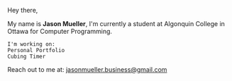 Hey there,

  My name is <b>Jason Mueller</b>,
    I'm currently a student at Algonquin College in Ottawa for Computer Programming.
    
    I'm working on:
    Personal Portfolio
    Cubing Timer
      
  Reach out to me at: 
    jasonmueller.business@gmail.com
    

<!---
j-muell/j-muell is a ✨ special ✨ repository because its `README.md` (this file) appears on your GitHub profile.
You can click the Preview link to take a look at your changes.
--->
